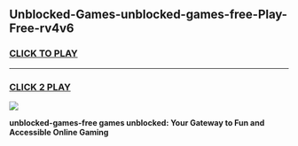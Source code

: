 
## Unblocked-Games-unblocked-games-free-Play-Free-rv4v6
<h3>
<a href="https://premium76.site?title=unblocked-games-free&ref=10A">CLICK TO PLAY</a></h3>
<hr>

<h3>
<a href="https://premium76.site?title=unblocked-games-free&ref=10A">CLICK 2 PLAY</a>
  
</h3>

<a href="https://premium76.site?title=unblocked-games-free&ref=10A"><img src="https://clearcache.store/games.png"></a>


**unblocked-games-free games unblocked: Your Gateway to Fun and Accessible Online Gaming**
